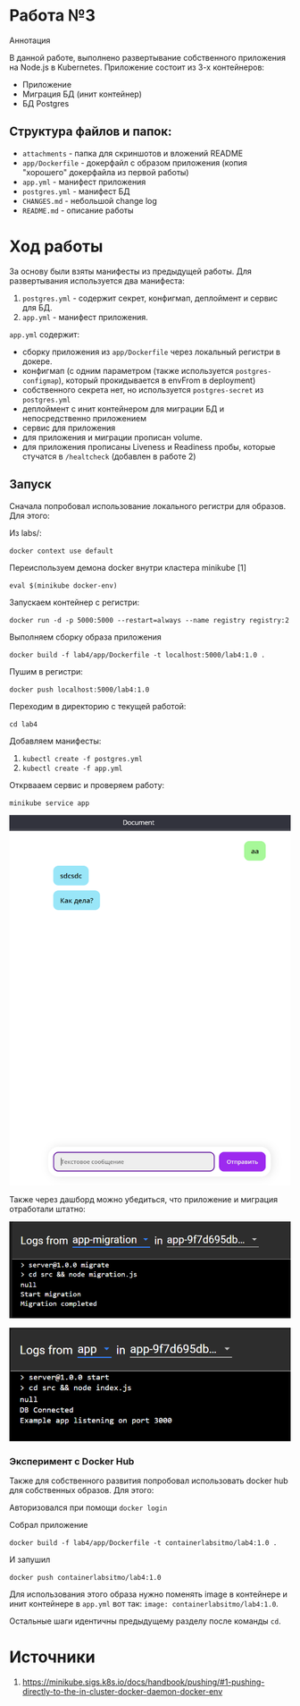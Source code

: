 # Работа №3

Аннотация

В данной работе, выполнено развертывание собственного приложения на Node.js в Kubernetes. Приложение состоит из 3-х контейнеров:
- Приложение
- Миграция БД (инит контейнер)
- БД Postgres
  
## Структура файлов и папок:
- `attachments` - папка для скриншотов и вложений README
- `app/Dockerfile` - докерфайл с образом приложения (копия "хорошего" докерфайла из первой работы)
- `app.yml` - манифест приложения
- `postgres.yml` - манифест БД
- `CHANGES.md` - небольшой change log
- `README.md` - описание работы

# Ход работы

За основу были взяты манифесты из предыдущей работы. Для развертывания используется два манифеста:
1. `postgres.yml` - содержит секрет, конфигмап, деплоймент и сервис для БД.
2. `app.yml` - манифест приложения.
   
`app.yml` содержит:
- сборку приложения из `app/Dockerfile` через локальный регистри в докере.
- конфигмап (с одним параметром (также используется `postgres-configmap`), который прокидывается в envFrom в deployment)
- собственного секрета нет, но используется `postgres-secret` из `postgres.yml`
- деплоймент с инит контейнером для миграции БД и непосредственно приложением
- сервис для приложения
- для приложения и миграции прописан volume.
- для приложения прописаны Liveness и Readiness пробы, которые стучатся в `/healtcheck` (добавлен в работе 2)

## Запуск

Сначала попробовал использование локального регистри для образов. Для этого:

Из labs/:

`docker context use default` 

Переиспользуем демона docker внутри кластера minikube [1]

`eval $(minikube docker-env)`

Запускаем контейнер с регистри:

`docker run -d -p 5000:5000 --restart=always --name registry registry:2`

Выполняем сборку образа приложения

`docker build -f lab4/app/Dockerfile -t localhost:5000/lab4:1.0 .`

Пушим в регистри:

`docker push localhost:5000/lab4:1.0`


Переходим в директорию с текущей работой:

`cd lab4` 

Добавляем манифесты:

1. `kubectl create -f postgres.yml`
2. `kubectl create -f app.yml`

Открвааем сервис и проверяем работу:

`minikube service app`

![alt text](attachments/image-2.png)

Также через дашборд можно убедиться, что приложение и миграция отработали штатно:

![alt text](attachments/image-3.png)

![alt text](attachments/image-4.png)

### Эксперимент с Docker Hub

Также для собственного развития попробовал использовать docker hub для собственных образов. Для этого:

Авторизовался при помощи
`docker login`

Собрал приложение

`docker build -f lab4/app/Dockerfile -t containerlabsitmo/lab4:1.0 .`

И запушил

`docker push containerlabsitmo/lab4:1.0`

Для использования этого образа нужно поменять image в контейнере и инит контейнере в `app.yml` вот так: `image: containerlabsitmo/lab4:1.0`.

Остальные шаги идентичны предыдущему разделу после команды `cd`.


# Источники

1. https://minikube.sigs.k8s.io/docs/handbook/pushing/#1-pushing-directly-to-the-in-cluster-docker-daemon-docker-env
